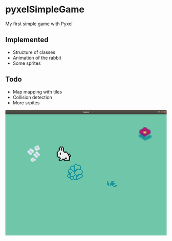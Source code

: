 # pyxelSimpleGame
My first simple game with Pyxel

## Implemented
* Structure of classes
* Animation of the rabbit
* Some sprites

## Todo
* Map mapping with tiles
* Collision detection
* More srpites

![First screenshot](Screenshot-02.png)